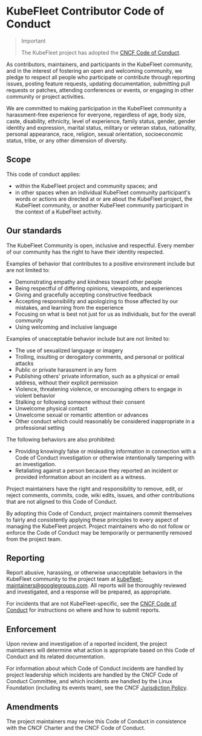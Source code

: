 # KubeFleet Contributor Code of Conduct

> Important
>
> The KubeFleet project has adopted the [CNCF Code of Conduct](https://github.com/cncf/foundation/blob/master/code-of-conduct.md).

As contributors, maintainers, and participants in the KubeFleet community, and in the interest of
fostering an open and welcoming community, we pledge to respect all people who participate
or contribute through reporting issues, posting feature requests, updating documentation,
submitting pull requests or patches, attending conferences or events, or engaging in other
community or project activities.

We are committed to making participation in the KubeFleet community a harassment-free experience
for everyone, regardless of age, body size, caste, disability, ethnicity, level of experience,
family status, gender, gender identity and expression, marital status, military or veteran status,
nationality, personal appearance, race, religion, sexual orientation, socioeconomic status,
tribe, or any other dimension of diversity.

## Scope

This code of conduct applies:

* within the KubeFleet project and community spaces; and
* in other spaces when an individual KubeFleet community participant's words or actions are directed at or are about the KubeFleet project, the KubeFleet community, or another KubeFleet community participant in the context of a KubeFleet activity.

## Our standards

The KubeFleet Community is open, inclusive and respectful. Every member of our community has
the right to have their identity respected.

Examples of behavior that contributes to a positive environment include but are not limited to:

* Demonstrating empathy and kindness toward other people
* Being respectful of differing opinions, viewpoints, and experiences
* Giving and gracefully accepting constructive feedback
* Accepting responsibility and apologizing to those affected by our mistakes, and learning from the experience
* Focusing on what is best not just for us as individuals, but for the overall community
* Using welcoming and inclusive language

Examples of unacceptable behavior include but are not limited to:

* The use of sexualized language or imagery
* Trolling, insulting or derogatory comments, and personal or political attacks
* Public or private harassment in any form
* Publishing others' private information, such as a physical or email address, without their explicit permission
* Violence, threatening violence, or encouraging others to engage in violent behavior
* Stalking or following someone without their consent
* Unwelcome physical contact
* Unwelcome sexual or romantic attention or advances
* Other conduct which could reasonably be considered inappropriate in a professional setting

The following behaviors are also prohibited:
* Providing knowingly false or misleading information in connection with a Code of Conduct investigation or otherwise intentionally tampering with an investigation.
* Retaliating against a person because they reported an incident or provided information about an incident as a witness.

Project maintainers have the right and responsibility to remove, edit, or reject comments,
commits, code, wiki edits, issues, and other contributions that are not aligned to this
Code of Conduct.

By adopting this Code of Conduct, project maintainers commit themselves to fairly and
consistently applying these principles to every aspect of managing the KubeFleet project.
Project maintainers who do not follow or enforce the Code of Conduct may be temporarily or
permanently removed from the project team.

## Reporting

Report abusive, harassing, or otherwise unacceptable behaviors in the KubeFleet community
to the project team at [kubefleet-maintainers@googlegroups.com](mailto:kubefleet-maintainers@googlegroups.com).
All reports will be thoroughly reviewed and investigated, and a response will be prepared,
as appropriate.

For incidents that are not KubeFleet-specific, see the [CNCF Code of Conduct](https://github.com/cncf/foundation/blob/master/code-of-conduct.md)
for instructions on where and how to submit reports.

## Enforcement

Upon review and investigation of a reported incident, the project maintainers
will determine what action is appropriate based on this Code of Conduct and its related documentation.

For information about which Code of Conduct incidents are handled by project leadership
which incidents are handled by the CNCF Code of Conduct Committee, and which incidents are
handled by the Linux Foundation (including its events team), see the CNCF
[Jurisdiction Policy](https://github.com/cncf/foundation/blob/main/code-of-conduct/coc-committee-jurisdiction-policy.md).

## Amendments

The project maintainers may revise this Code of Conduct in consistence with the CNCF Charter and
the CNCF Code of Conduct.
